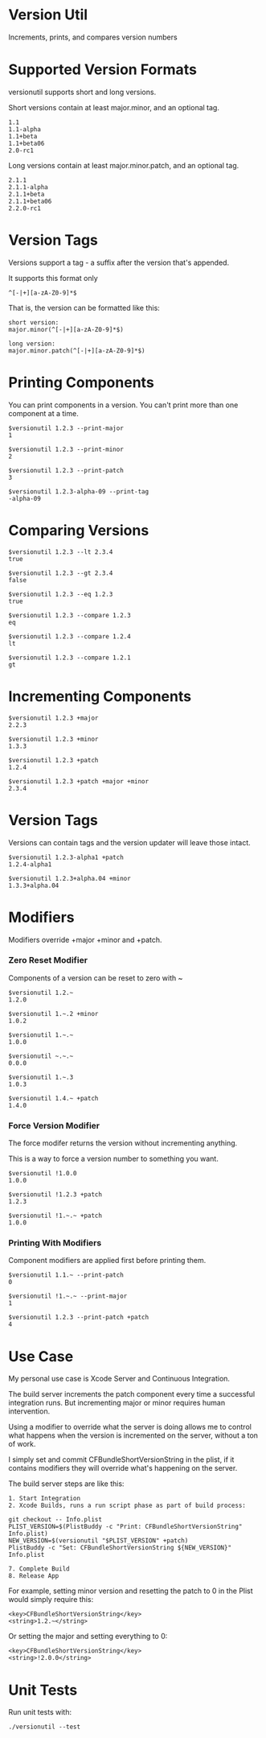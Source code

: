 # Version Util

Increments, prints, and compares version numbers

# Supported Version Formats

versionutil supports short and long versions.

Short versions contain at least major.minor, and an optional tag.

````
1.1
1.1-alpha
1.1+beta
1.1+beta06
2.0-rc1
````

Long versions contain at least major.minor.patch, and an optional tag.

````
2.1.1
2.1.1-alpha
2.1.1+beta
2.1.1+beta06
2.2.0-rc1
````

# Version Tags

Versions support a tag - a suffix after the version that's appended.

It supports this format only

````
^[-|+][a-zA-Z0-9]*$
````

That is, the version can be formatted like this:

````
short version:
major.minor(^[-|+][a-zA-Z0-9]*$)

long version:
major.minor.patch(^[-|+][a-zA-Z0-9]*$)
````

# Printing Components

You can print components in a version. You can't print more than one component at a time.

````
$versionutil 1.2.3 --print-major
1

$versionutil 1.2.3 --print-minor
2

$versionutil 1.2.3 --print-patch
3

$versionutil 1.2.3-alpha-09 --print-tag
-alpha-09
````

# Comparing Versions

````
$versionutil 1.2.3 --lt 2.3.4
true

$versionutil 1.2.3 --gt 2.3.4
false

$versionutil 1.2.3 --eq 1.2.3
true

$versionutil 1.2.3 --compare 1.2.3
eq

$versionutil 1.2.3 --compare 1.2.4
lt

$versionutil 1.2.3 --compare 1.2.1
gt
````

# Incrementing Components

````
$versionutil 1.2.3 +major
2.2.3

$versionutil 1.2.3 +minor
1.3.3

$versionutil 1.2.3 +patch
1.2.4

$versionutil 1.2.3 +patch +major +minor
2.3.4
````

# Version Tags

Versions can contain tags and the version updater will leave those intact.

````
$versionutil 1.2.3-alpha1 +patch
1.2.4-alpha1

$versionutil 1.2.3+alpha.04 +minor
1.3.3+alpha.04
````

# Modifiers

Modifiers override +major +minor and +patch.

### Zero Reset Modifier

Components of a version can be reset to zero with ~

````
$versionutil 1.2.~
1.2.0

$versionutil 1.~.2 +minor
1.0.2

$versionutil 1.~.~
1.0.0

$versionutil ~.~.~
0.0.0

$versionutil 1.~.3
1.0.3

$versionutil 1.4.~ +patch
1.4.0
````

### Force Version Modifier

The force modifer returns the version without incrementing anything.

This is a way to force a version number to something you want.

````
$versionutil !1.0.0
1.0.0

$versionutil !1.2.3 +patch
1.2.3

$versionutil !1.~.~ +patch
1.0.0
````

### Printing With Modifiers

Component modifiers are applied first before printing them.

````
$versionutil 1.1.~ --print-patch
0

$versionutil !1.~.~ --print-major
1

$versionutil 1.2.3 --print-patch +patch
4
````

# Use Case

My personal use case is Xcode Server and Continuous Integration.

The build server increments the patch component every time a successful integration runs.
But incrementing major or minor requires human intervention.

Using a modifier to override what the server is doing allows me to control what happens
when the version is incremented on the server, without a ton of work. 

I simply set and commit CFBundleShortVersionString in the plist, if it contains modifiers
they will override what's happening on the server.

The build server steps are like this:

````
1. Start Integration
2. Xcode Builds, runs a run script phase as part of build process:

git checkout -- Info.plist
PLIST_VERSION=$(PlistBuddy -c "Print: CFBundleShortVersionString" Info.plist)
NEW_VERSION=$(versionutil "$PLIST_VERSION" +patch)
PlistBuddy -c "Set: CFBundleShortVersionString ${NEW_VERSION}" Info.plist

7. Complete Build
8. Release App
````

For example, setting minor version and resetting the patch to 0 in the Plist would
simply require this:

````
<key>CFBundleShortVersionString</key>
<string>1.2.~</string>
````

Or setting the major and setting everything to 0:
````
<key>CFBundleShortVersionString</key>
<string>!2.0.0</string>
````

# Unit Tests

Run unit tests with:

````
./versionutil --test
````
